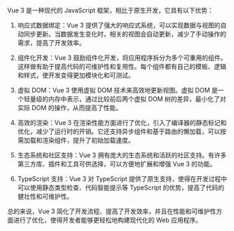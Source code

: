 
Vue 3 是一种现代的 JavaScript 框架，相比于原生开发，它具有以下优势：

1.  响应式数据绑定：Vue 3 提供了强大的响应式系统，可以实现数据与视图的自动同步更新。当数据发生变化时，相关的视图会自动更新，减少了手动操作的需求，提高了开发效率。
    
2.  组件化开发：Vue 3 鼓励组件化开发，将应用程序拆分为多个可重用的组件。这样做有助于提高代码的可维护性和复用性。每个组件都有自己的模板、逻辑和样式，使开发变得更加模块化和可测试。
    
3.  虚拟 DOM：Vue 3 使用虚拟 DOM 技术来高效地更新视图。虚拟 DOM 是一个轻量级的内存中表示，通过比较前后两个虚拟 DOM 树的差异，最小化了对实际 DOM 的操作，从而提高了性能。
    
4.  高效的渲染：Vue 3 在渲染性能方面进行了优化，引入了编译器的静态标记和优化，减少了运行时的开销。它还支持异步组件和基于路由的懒加载，可以按需加载和渲染组件，提升了初始加载速度。
    
5.  生态系统和社区支持：Vue 3 拥有庞大的生态系统和活跃的社区支持。有许多第三方库、插件和工具可供选择，可以方便地扩展和增强 Vue 3 的功能。
    
6.  TypeScript 支持：Vue 3 对 TypeScript 提供了原生支持，使得在开发过程中可以使用静态类型检查、代码智能提示等 TypeScript 的优势，提高了代码的健壮性和可维护性。
    

总的来说，Vue 3 简化了开发流程、提高了开发效率，并且在性能和可维护性方面进行了优化，使得开发者能够更轻松地构建现代化的 Web 应用程序。